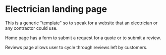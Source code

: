 # Electrician landing page

This is a generic "template" so to speak for a website that an electrician or any contractor could use.

Home page has a form to submit a request for a quote or to submit a review.

Reviews page allows user to cycle through reviews left by customers.
